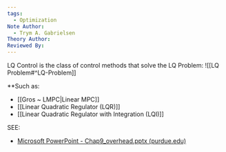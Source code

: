 ```yaml
---
tags:
  - Optimization
Note Author:
  - Trym A. Gabrielsen
Theory Author: 
Reviewed By:
---
```


LQ Control is the class of control methods that solve the LQ Problem: ![[LQ Problem#^LQ-Problem]]

**Such as:
- [[Gros ~ LMPC|Linear MPC]]
- [[Linear Quadratic Regulator (LQR)]]
- [[Linear Quadratic Regulator with Integration (LQI)]]


SEE:
- [Microsoft PowerPoint - Chap9_overhead.pptx (purdue.edu)](https://engineering.purdue.edu/~byao/Courses/ME578%20-%20Yao%20-%20Spring%202018/Chap9_overhead_filled.pdf)

